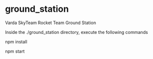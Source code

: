 # ground_station
Varda SkyTeam Rocket Team Ground Station

Inside the ./ground_station directory, execute the following commands

npm install

npm start
